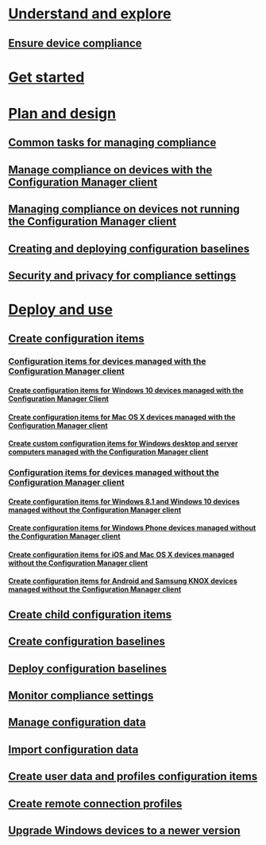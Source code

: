 # [Understand and explore](understand/ensure-device-compliance.md)
## [Ensure device compliance](understand/ensure-device-compliance.md)
# [Get started](get-started/get-started-with-compliance-settings.md)
# [Plan and design](plan-design/plan-for-and-configure-compliance-settings.md)
## [Common tasks for managing compliance](plan-design/common-tasks-for-managing-compliance.md)
## [Manage compliance on devices with the Configuration Manager client](plan-design/common-tasks-for-managing-compliance-on-devices-with-the-client.md)
## [Managing compliance on devices not running the Configuration Manager client](plan-design/common-tasks-for-managing-compliance-on-devices-not-running-the-client.md)
## [Creating and deploying configuration baselines](plan-design/common-tasks-for-creating-and-deploying-configuration-baselines.md)
## [Security and privacy for compliance settings](plan-design/security-and-privacy-for-compliance-settings.md)
# [Deploy and use](deploy-use/create-configuration-items.md)
## [Create configuration items](deploy-use/create-configuration-items.md)
### [Configuration items for devices managed with the Configuration Manager client](deploy-use/configuration-items-for-devices-managed-with-the-client.md)
#### [Create configuration items for Windows 10 devices managed with the Configuration Manager Client](deploy-use/create-configuration-items-for-windows-10-devices-managed-with-the-client.md)
#### [Create configuration items for Mac OS X devices managed with the Configuration Manager client](deploy-use/create-configuration-items-for-mac-os-x-devices-managed-with-the-client.md)
#### [Create custom configuration items for Windows desktop and server computers managed with the Configuration Manager client](deploy-use/create-custom-configuration-items-for-windows-desktop-and-server-computers-managed-with-the-client.md)
### [Configuration items for devices managed without the Configuration Manager client](deploy-use/configuration-items-for-devices-managed-without-the-client.md)
#### [Create configuration items for Windows 8.1 and Windows 10 devices managed without the Configuration Manager client](deploy-use/create-configuration-items-for-windows-8.1-and-windows-10-devices-managed-without-the-client.md)
#### [Create configuration items for Windows Phone devices managed without the Configuration Manager client](deploy-use/create-configuration-items-for-windows-phone-devices-managed-without-the-client.md)
#### [Create configuration items for iOS and Mac OS X devices managed without the Configuration Manager client](deploy-use/create-configuration-items-for-ios-and-mac-os-x-devices-managed-without-the-client.md)
#### [Create configuration items for Android and Samsung KNOX devices managed without the Configuration Manager client](deploy-use/create-configuration-items-for-android-and-samsung-knox-devices-managed-without-the-client.md)
## [Create child configuration items](deploy-use/create-child-configuration-items.md)
## [Create configuration baselines](deploy-use/create-configuration-baselines.md)
## [Deploy configuration baselines](deploy-use/deploy-configuration-baselines.md)
## [Monitor compliance settings](deploy-use/monitor-compliance-settings.md)
## [Manage configuration data](deploy-use/management-tasks-for-configuration-data.md)
## [Import configuration data](deploy-use/import-configuration-data.md)
## [Create user data and profiles configuration items](deploy-use/create-user-data-and-profiles-configuration-items.md)
## [Create remote connection profiles](deploy-use/create-remote-connection-profiles.md)
## [Upgrade Windows devices to a newer version](deploy-use/upgrade-windows-version.md)


